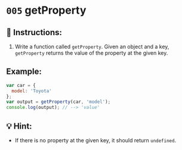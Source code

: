 # `005` getProperty

## 📝 Instructions: 

1. Write a function called `getProperty`. Given an object and a key, `getProperty` returns the value of the property at the given key. 

## Example:

```Javascript
var car = {
  model: 'Toyota'
};
var output = getProperty(car, 'model');
console.log(output); // --> 'value'
```

## 💡 Hint:

+ If there is no property at the given key, it should return `undefined`.